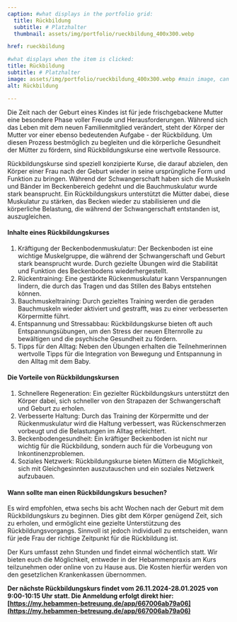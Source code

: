 ```yaml
---
caption: #what displays in the portfolio grid:
  title: Rückbildung
  subtitle: # Platzhalter
  thumbnail: assets/img/portfolio/rueckbildung_400x300.webp

href: rueckbildung

#what displays when the item is clicked:
title: Rückbildung
subtitle: # Platzhalter
image: assets/img/portfolio/rueckbildung_400x300.webp #main image, can be a link or a file in assets/img/portfolio
alt: Rückbildung

---
```


Die Zeit nach der Geburt eines Kindes ist für jede frischgebackene Mutter eine besondere Phase voller Freude und Herausforderungen. Während sich das Leben mit dem neuen Familienmitglied verändert, steht der Körper der Mutter vor einer ebenso bedeutenden Aufgabe - der Rückbildung. Um diesen Prozess bestmöglich zu begleiten und die körperliche Gesundheit der Mütter zu fördern, sind Rückbildungskurse eine wertvolle Ressource.

Rückbildungskurse sind speziell konzipierte Kurse, die darauf abzielen, den Körper einer Frau nach der Geburt wieder in seine ursprüngliche Form und Funktion zu bringen. Während der Schwangerschaft haben sich die Muskeln und Bänder im Beckenbereich gedehnt und die Bauchmuskulatur wurde stark beansprucht. Ein Rückbildungskurs unterstützt die Mütter dabei, diese Muskulatur zu stärken, das Becken wieder zu stabilisieren und die körperliche Belastung, die während der Schwangerschaft entstanden ist, auszugleichen.


#### Inhalte eines Rückbildungskurses

1. Kräftigung der Beckenbodenmuskulatur: Der Beckenboden ist eine wichtige Muskelgruppe, die während der Schwangerschaft und Geburt stark beansprucht wurde. Durch gezielte Übungen wird die Stabilität und Funktion des Beckenbodens wiederhergestellt.
2. Rückentraining: Eine gestärkte Rückenmuskulatur kann Verspannungen lindern, die durch das Tragen und das Stillen des Babys entstehen können.
3. Bauchmuskeltraining: Durch gezieltes Training werden die geraden Bauchmuskeln wieder aktiviert und gestrafft, was zu einer verbesserten Körpermitte führt.
4. Entspannung und Stressabbau: Rückbildungskurse bieten oft auch Entspannungsübungen, um den Stress der neuen Elternrolle zu bewältigen und die psychische Gesundheit zu fördern.
5. Tipps für den Alltag: Neben den Übungen erhalten die Teilnehmerinnen wertvolle Tipps für die Integration von Bewegung und Entspannung in den Alltag mit dem Baby.


#### Die Vorteile von Rückbildungskursen

1. Schnellere Regeneration: Ein gezielter Rückbildungskurs unterstützt den Körper dabei, sich schneller von den Strapazen der Schwangerschaft und Geburt zu erholen.
2. Verbesserte Haltung: Durch das Training der Körpermitte und der Rückenmuskulatur wird die Haltung verbessert, was Rückenschmerzen vorbeugt und die Belastungen im Alltag erleichtert.
3. Beckenbodengesundheit: Ein kräftiger Beckenboden ist nicht nur wichtig für die Rückbildung, sondern auch für die Vorbeugung von Inkontinenzproblemen.
4. Soziales Netzwerk: Rückbildungskurse bieten Müttern die Möglichkeit, sich mit Gleichgesinnten auszutauschen und ein soziales Netzwerk aufzubauen.


#### Wann sollte man einen Rückbildungskurs besuchen?

Es wird empfohlen, etwa sechs bis acht Wochen nach der Geburt mit dem Rückbildungskurs zu beginnen. Dies gibt dem Körper genügend Zeit, sich zu erholen, und ermöglicht eine gezielte Unterstützung des Rückbildungsvorgangs. Sinnvoll ist jedoch individuell zu entscheiden, wann für jede Frau der richtige Zeitpunkt für die Rückbildung ist.

Der Kurs umfasst zehn Stunden und findet einmal wöchentlich statt. Wir bieten euch die Möglichkeit, entweder in der Hebammenpraxis am Kurs teilzunehmen oder online von zu Hause aus. Die Kosten hierfür werden von den gesetzlichen Krankenkassen übernommen.

**Der nächste Rückbildungskurs findet vom 26.11.2024-28.01.2025 von 9:00-10:15 Uhr statt. Die Anmeldung erfolgt direkt hier: [https://my.hebammen-betreuung.de/app/667006ab79a06](https://my.hebammen-betreuung.de/app/667006ab79a06)**
